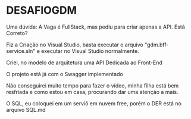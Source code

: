 # DESAFIOGDM

Uma dúvida: A Vaga é FullStack, mas pediu para criar apenas a API. Está Correto?

Fiz a Criação no Visual Studio, basta executar o arquivo "gdm.bff-service.sln" e executar no Visual Studio normalmente.

Criei, no modelo de arquitetura uma API Dedicada ao Front-End

O projeto está já com o Swagger implementado

Não conseguirei muito tempo para fazer o vídeo, minha filha está bem resfriada e como estou em casa, procurando dar uma atenção a mais.

O SQL, eu coloquei em um serviõ em nuvem free, porém o DER está no arquivo SQL.md
